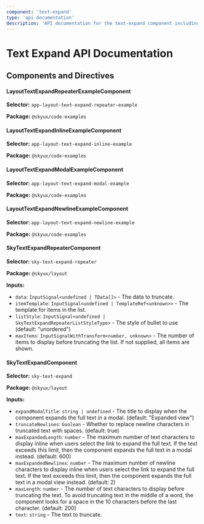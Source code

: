 ```yaml
---
component: 'text-expand'
type: 'api-documentation'
description: 'API documentation for the text-expand component including components, interfaces, and types.'
---
```


# Text Expand API Documentation

## Components and Directives

#### LayoutTextExpandRepeaterExampleComponent

**Selector:** `app-layout-text-expand-repeater-example`

**Package:** `@skyux/code-examples`

#### LayoutTextExpandInlineExampleComponent

**Selector:** `app-layout-text-expand-inline-example`

**Package:** `@skyux/code-examples`

#### LayoutTextExpandModalExampleComponent

**Selector:** `app-layout-text-expand-modal-example`

**Package:** `@skyux/code-examples`

#### LayoutTextExpandNewlineExampleComponent

**Selector:** `app-layout-text-expand-newline-example`

**Package:** `@skyux/code-examples`

#### SkyTextExpandRepeaterComponent

**Selector:** `sky-text-expand-repeater`

**Package:** `@skyux/layout`

**Inputs:**

- `data`: `InputSignal<undefined | TData[]>` - The data to truncate.
- `itemTemplate`: `InputSignal<undefined | TemplateRef<unknown>>` - The template for items in the list.
- `listStyle`: `InputSignal<undefined | SkyTextExpandRepeaterListStyleType>` - The style of bullet to use (default: "unordered")
- `maxItems`: `InputSignalWithTransform<number, unknown>` - The number of items to display before truncating the list. If not supplied, all items are shown.

#### SkyTextExpandComponent

**Selector:** `sky-text-expand`

**Package:** `@skyux/layout`

**Inputs:**

- `expandModalTitle`: `string | undefined` - The title to display when the component expands the full text in a modal. (default: "Expanded view")
- `truncateNewlines`: `boolean` - Whether to replace newline characters in truncated text with spaces. (default: true)
- `maxExpandedLength`: `number` - The maximum number of text characters to display inline when users select the link
to expand the full text. If the text exceeds this limit, then the component expands
the full text in a modal instead. (default: 600)
- `maxExpandedNewlines`: `number` - The maximum number of newline characters to display inline when users select
the link to expand the full text. If the text exceeds this limit, then
the component expands the full text in a modal view instead. (default: 2)
- `maxLength`: `number` - The number of text characters to display before truncating the text.
To avoid truncating text in the middle of a word, the component looks for a space
in the 10 characters before the last character. (default: 200)
- `text`: `string` - The text to truncate.